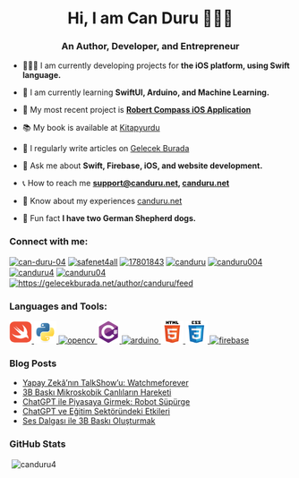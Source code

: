 <h1 align="center">Hi, I am Can Duru 🙋🏻‍♂️</h1>
<h3 align="center">An Author, Developer, and Entrepreneur</h3>

- 👨🏻‍💻 I am currently developing projects for **the iOS platform, using Swift language.**

- 🧐 I am currently learning **SwiftUI, Arduino, and Machine Learning.**

- 💼 My most recent project is **[Robert Compass iOS Application](https://github.com/CanDuru4/RobertCompass)**

- 📚 My book is available at [Kitapyurdu](https://www.kitapyurdu.com/kitap/gelecegin-habercisi/644115.html)

- 📝 I regularly write articles on [Gelecek Burada](gelecekburada.net/author/canduru)

- 💬 Ask me about **Swift, Firebase, iOS, and website development.**

- 📞 How to reach me **support@canduru.net, [canduru.net](canduru.net)**

- 📄 Know about my experiences [canduru.net](canduru.net)

- 🐶 Fun fact **I have two German Shepherd dogs.**

<h3 align="left">Connect with me:</h3>
<p align="left">
<a href="https://linkedin.com/in/can-duru-04" target="blank"><img align="center" src="https://raw.githubusercontent.com/rahuldkjain/github-profile-readme-generator/master/src/images/icons/Social/linked-in-alt.svg" alt="can-duru-04" height="30" width="40" /></a>
<a href="https://www.youtube.com/c/safenet4all" target="blank"><img align="center" src="https://raw.githubusercontent.com/rahuldkjain/github-profile-readme-generator/master/src/images/icons/Social/youtube.svg" alt="safenet4all" height="30" width="40" /></a>
<a href="https://stackoverflow.com/users/17801843" target="blank"><img align="center" src="https://raw.githubusercontent.com/rahuldkjain/github-profile-readme-generator/master/src/images/icons/Social/stack-overflow.svg" alt="17801843" height="30" width="40" /></a>
<a href="https://kaggle.com/canduru" target="blank"><img align="center" src="https://raw.githubusercontent.com/rahuldkjain/github-profile-readme-generator/master/src/images/icons/Social/kaggle.svg" alt="canduru" height="30" width="40" /></a>
<a href="https://twitter.com/canduru004" target="blank"><img align="center" src="https://raw.githubusercontent.com/rahuldkjain/github-profile-readme-generator/master/src/images/icons/Social/twitter.svg" alt="canduru004" height="30" width="40" /></a>
<a href="https://instagram.com/canduru4" target="blank"><img align="center" src="https://raw.githubusercontent.com/rahuldkjain/github-profile-readme-generator/master/src/images/icons/Social/instagram.svg" alt="canduru4" height="30" width="40" /></a>
<a href="https://fb.com/canduru04" target="blank"><img align="center" src="https://raw.githubusercontent.com/rahuldkjain/github-profile-readme-generator/master/src/images/icons/Social/facebook.svg" alt="canduru04" height="30" width="40" /></a>
<a href="https://gelecekburada.net/author/canduru/feed" target="blank"><img align="center" src="https://raw.githubusercontent.com/rahuldkjain/github-profile-readme-generator/master/src/images/icons/Social/rss.svg" alt="https://gelecekburada.net/author/canduru/feed" height="30" width="40" /></a>
</p>

<h3 align="left">Languages and Tools:</h3>
<p align="left"> 
<a href="https://developer.apple.com/swift/" target="_blank" rel="noreferrer"> <img src="https://raw.githubusercontent.com/devicons/devicon/master/icons/swift/swift-original.svg" alt="swift" width="40" height="40"/> </a>
<a href="https://www.python.org" target="_blank" rel="noreferrer"> <img src="https://raw.githubusercontent.com/devicons/devicon/master/icons/python/python-original.svg" alt="python" width="40" height="40"/> </a>
<a href="https://opencv.org/" target="_blank" rel="noreferrer"> <img src="https://www.vectorlogo.zone/logos/opencv/opencv-icon.svg" alt="opencv" width="40" height="40"/> </a> 
<a href="https://www.w3schools.com/cs/" target="_blank" rel="noreferrer"> <img src="https://raw.githubusercontent.com/devicons/devicon/master/icons/csharp/csharp-original.svg" alt="csharp" width="40" height="40"/> </a>
<a href="https://www.arduino.cc/" target="_blank" rel="noreferrer"><img src="https://cdn.worldvectorlogo.com/logos/arduino-1.svg" alt="arduino" width="40" height="40"/> </a>
<a href="https://www.w3.org/html/" target="_blank" rel="noreferrer"> <img src="https://raw.githubusercontent.com/devicons/devicon/master/icons/html5/html5-original-wordmark.svg" alt="html5" width="40" height="40"/> </a>
<a href="https://www.w3schools.com/css/" target="_blank" rel="noreferrer"> <img src="https://raw.githubusercontent.com/devicons/devicon/master/icons/css3/css3-original-wordmark.svg" alt="css3" width="40" height="40"/> </a>
<a href="https://firebase.google.com/" target="_blank" rel="noreferrer"> <img src="https://www.vectorlogo.zone/logos/firebase/firebase-icon.svg" alt="firebase" width="40" height="40"/> </a>
</p>
 
### Blog Posts
<!-- BLOG-POST-LIST:START -->
- [Yapay Zekâ’nın TalkShow’u: Watchmeforever](https://www.gelecekburada.net/yapay-zekanin-talkshowu-watchmeforever/)
- [3B Baskı Mikroskobik Canlıların Hareketi](https://www.gelecekburada.net/3b-baski-mikroskobik-canlilarin-hareketi/)
- [ChatGPT ile Piyasaya Girmek: Robot Süpürge](https://www.gelecekburada.net/chatgpt-ile-piyasaya-girmek-robot-supurge/)
- [ChatGPT ve Eğitim Sektöründeki Etkileri](https://www.gelecekburada.net/chatgpt-ve-egitim-sektorundeki-etkileri/)
- [Ses Dalgası ile 3B Baskı Oluşturmak](https://www.gelecekburada.net/ses-dalgasi-ile-3d-baski-olusturmak/)
<!-- BLOG-POST-LIST:END -->

### GitHub Stats
<p>&nbsp;<img align="center" src="https://github-readme-stats.vercel.app/api?username=canduru4&show_icons=true&locale=en" alt="canduru4" /></p>
